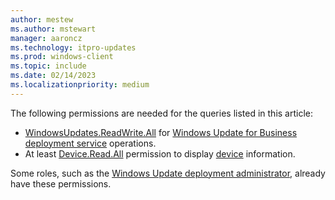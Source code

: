 ```yaml
---
author: mestew
ms.author: mstewart
manager: aaroncz
ms.technology: itpro-updates
ms.prod: windows-client
ms.topic: include
ms.date: 02/14/2023
ms.localizationpriority: medium
---
```

<!--This file is shared by deployment-service-drivers.md, deployment-service-expedited-updates.md, and the deployment-service-feature-updates.md articles. Headings may be driven by article context. 7512398 -->

The following permissions are needed for the queries listed in this article:

- [WindowsUpdates.ReadWrite.All](/graph/permissions-reference#windows-updates-permissions) for [Windows Update for Business deployment service](/graph/api/resources/windowsupdates) operations.
- At least [Device.Read.All](/graph/permissions-reference#device-permissions) permission to display [device](/graph/api/resources/device) information.

Some roles, such as the [Windows Update deployment administrator](/azure/active-directory/roles/permissions-reference#windows-update-deployment-administrator), already have these permissions.
